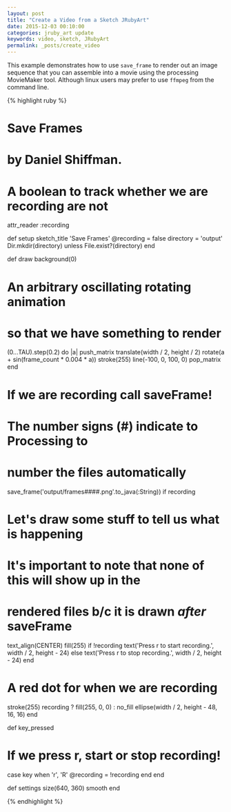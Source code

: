 ```yaml
---
layout: post
title: "Create a Video from a Sketch JRubyArt"
date: 2015-12-03 00:10:00
categories: jruby_art update
keywords: video, sketch, JRubyArt
permalink: _posts/create_video
---
```


This example demonstrates how to use `save_frame` to render out an image sequence that you can assemble into a movie using the processing MovieMaker tool.  Although linux users may prefer to use `ffmpeg` from the command line.

{% highlight ruby %}
#
# Save Frames
# by Daniel Shiffman.

# A boolean to track whether we are recording are not
attr_reader :recording

def setup
  sketch_title 'Save Frames'
  @recording = false
  directory = 'output'
  Dir.mkdir(directory) unless File.exist?(directory)
end

def draw
  background(0)
  # An arbitrary oscillating rotating animation
  # so that we have something to render
  (0...TAU).step(0.2) do |a|
    push_matrix
    translate(width / 2, height / 2)
    rotate(a + sin(frame_count * 0.004 * a))
    stroke(255)
    line(-100, 0, 100, 0)
    pop_matrix
  end

  # If we are recording call saveFrame!
  # The number signs (#) indicate to Processing to
  # number the files automatically
  save_frame('output/frames####.png'.to_java(:String)) if recording
  # Let's draw some stuff to tell us what is happening
  # It's important to note that none of this will show up in the
  # rendered files b/c it is drawn *after* saveFrame
  text_align(CENTER)
  fill(255)
  if !recording
    text('Press r to start recording.', width / 2, height - 24)
  else
    text('Press r to stop recording.', width / 2, height - 24)
  end

  # A red dot for when we are recording
  stroke(255)
  recording ? fill(255, 0, 0) : no_fill
  ellipse(width / 2, height - 48, 16, 16)
end

def key_pressed
  # If we press r, start or stop recording!
  case key
  when 'r', 'R'
    @recording = !recording
  end
end

def settings
  size(640, 360)
  smooth
end

{% endhighlight %}
